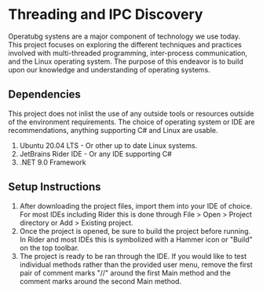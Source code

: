 # Threading and IPC Discovery
Operatubg systens are a major component of technology we use today. This project focuses on exploring the different techniques and practices involved with multi-threaded programming, inter-process communication, and the Linux operating system. The purpose of this endeavor is to build upon our knowledge and understanding of operating systems.

## Dependencies
This project does not inlist the use of any outside tools or resources outside of the environment requirements. The choice of operating system or IDE are recommendations, anything supporting C# and Linux are usable.
1. Ubuntu 20.04 LTS - Or other up to date Linux systems.
2. JetBrains Rider IDE - Or any IDE supporting C#
3. .NET 9.0 Framework

## Setup Instructions
1. After downloading the project files, import them into your IDE of choice. For most IDEs including Rider this is done through File > Open > Project directory or Add > Existing project.
2. Once the project is opened, be sure to build the project before running. In Rider and most IDEs this is symbolized with a Hammer icon or "Build" on the top toolbar.
3. The project is ready to be ran through the IDE. If you would like to test individual methods rather than the provided user menu, remove the first pair of comment marks "//" around the first Main method and the comment marks around the second Main method.
